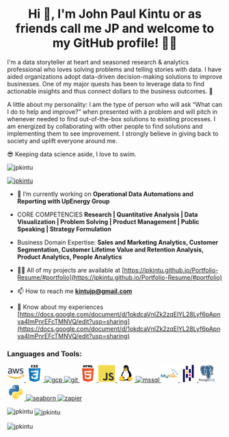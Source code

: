 <h1 align="center">Hi 👋, I'm John Paul Kintu or as friends call me JP and welcome to my GitHub profile! 👋🏻</h1>
<p align="left">I'm a data storyteller at heart and seasoned research & analytics professional who loves solving problems and telling stories with data. I have aided organizations adopt data-driven decision-making solutions to improve businesses. One of my major quests has been to leverage data to find actionable insights and thus connect dollars to the business outcomes. 🙂</p>

<p align="left">A little about my personality: I am the type of person who will ask “What can I do to help and improve?” when presented with a problem and will pitch in whenever needed to find out-of-the-box solutions to existing processes. I am energized by collaborating with other people to find solutions and implementing them to see improvement. I strongly believe in giving back to society and uplift everyone around me. </p>  

<p>😎 Keeping data science aside, I love to swim.</p>

<p align="left"> <img src="https://komarev.com/ghpvc/?username=jpkintu&label=Profile%20views&color=0e75b6&style=flat" alt="jpkintu" /> </p>

<p align="left"> <a href="https://github.com/ryo-ma/github-profile-trophy"><img src="https://github-profile-trophy.vercel.app/?username=jpkintu" alt="jpkintu" /></a> </p>

- 🔭 I’m currently working on **Operational Data Automations and Reporting with UpEnergy Group**

- CORE COMPETENCIES **Research | Quantitative Analysis | Data Visualization | Problem Solving | Product Management | Public Speaking | Strategy Formulation**

- Business Domain Expertise: **Sales and Marketing Analytics, Customer Segmentation, Customer Lifetime Value and Retention Analysis, Product Analytics, People Analytics**

- 👨‍💻 All of my projects are available at [https://jpkintu.github.io/Portfolio-Resume/#portfolio](https://jpkintu.github.io/Portfolio-Resume/#portfolio)

- 📫 How to reach me **kintujp@gmail.com**

- 📄 Know about my experiences [https://docs.google.com/document/d/1okdcaVnlZk2zqElYL28Lyf6pApnva4ImPnrEFcTMNVQ/edit?usp=sharing](https://docs.google.com/document/d/1okdcaVnlZk2zqElYL28Lyf6pApnva4ImPnrEFcTMNVQ/edit?usp=sharing)

<p align="left">
</p>

<h3 align="left">Languages and Tools:</h3>
<p align="left"> <a href="https://aws.amazon.com" target="_blank" rel="noreferrer"> <img src="https://raw.githubusercontent.com/devicons/devicon/master/icons/amazonwebservices/amazonwebservices-original-wordmark.svg" alt="aws" width="40" height="40"/> </a> <a href="https://www.w3schools.com/css/" target="_blank" rel="noreferrer"> <img src="https://raw.githubusercontent.com/devicons/devicon/master/icons/css3/css3-original-wordmark.svg" alt="css3" width="40" height="40"/> </a> <a href="https://cloud.google.com" target="_blank" rel="noreferrer"> <img src="https://www.vectorlogo.zone/logos/google_cloud/google_cloud-icon.svg" alt="gcp" width="40" height="40"/> </a> <a href="https://git-scm.com/" target="_blank" rel="noreferrer"> <img src="https://www.vectorlogo.zone/logos/git-scm/git-scm-icon.svg" alt="git" width="40" height="40"/> </a> <a href="https://www.w3.org/html/" target="_blank" rel="noreferrer"> <img src="https://raw.githubusercontent.com/devicons/devicon/master/icons/html5/html5-original-wordmark.svg" alt="html5" width="40" height="40"/> </a> <a href="https://developer.mozilla.org/en-US/docs/Web/JavaScript" target="_blank" rel="noreferrer"> <img src="https://raw.githubusercontent.com/devicons/devicon/master/icons/javascript/javascript-original.svg" alt="javascript" width="40" height="40"/> </a> <a href="https://www.linux.org/" target="_blank" rel="noreferrer"> <img src="https://raw.githubusercontent.com/devicons/devicon/master/icons/linux/linux-original.svg" alt="linux" width="40" height="40"/> </a> <a href="https://www.microsoft.com/en-us/sql-server" target="_blank" rel="noreferrer"> <img src="https://www.svgrepo.com/show/303229/microsoft-sql-server-logo.svg" alt="mssql" width="40" height="40"/> </a> <a href="https://www.mysql.com/" target="_blank" rel="noreferrer"> <img src="https://raw.githubusercontent.com/devicons/devicon/master/icons/mysql/mysql-original-wordmark.svg" alt="mysql" width="40" height="40"/> </a> <a href="https://pandas.pydata.org/" target="_blank" rel="noreferrer"> <img src="https://raw.githubusercontent.com/devicons/devicon/2ae2a900d2f041da66e950e4d48052658d850630/icons/pandas/pandas-original.svg" alt="pandas" width="40" height="40"/> </a> <a href="https://www.postgresql.org" target="_blank" rel="noreferrer"> <img src="https://raw.githubusercontent.com/devicons/devicon/master/icons/postgresql/postgresql-original-wordmark.svg" alt="postgresql" width="40" height="40"/> </a> <a href="https://www.python.org" target="_blank" rel="noreferrer"> <img src="https://raw.githubusercontent.com/devicons/devicon/master/icons/python/python-original.svg" alt="python" width="40" height="40"/> </a> <a href="https://seaborn.pydata.org/" target="_blank" rel="noreferrer"> <img src="https://seaborn.pydata.org/_images/logo-mark-lightbg.svg" alt="seaborn" width="40" height="40"/> </a> <a href="https://zapier.com" target="_blank" rel="noreferrer"> <img src="https://www.vectorlogo.zone/logos/zapier/zapier-icon.svg" alt="zapier" width="40" height="40"/> </a> </p>

<p><img align="left" src="https://github-readme-stats.vercel.app/api/top-langs?username=jpkintu&show_icons=true&locale=en&layout=compact" alt="jpkintu" /></p>

<p>&nbsp;<img align="center" src="https://github-readme-stats.vercel.app/api?username=jpkintu&show_icons=true&locale=en" alt="jpkintu" /></p>

<p><img align="center" src="https://github-readme-streak-stats.herokuapp.com/?user=jpkintu&" alt="jpkintu" /></p>
